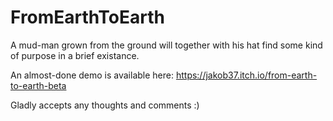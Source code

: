 # FromEarthToEarth
A mud-man grown from the ground will together with his hat find some kind of purpose in a brief existance.

An almost-done demo is available here: https://jakob37.itch.io/from-earth-to-earth-beta

Gladly accepts any thoughts and comments :)
